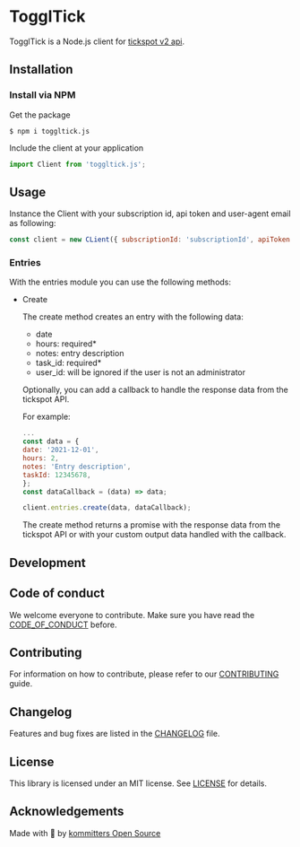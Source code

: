 # TogglTick
TogglTick is a Node.js client for [tickspot v2 api](https://github.com/tick/tick-api). 

## Installation

### Install via NPM
Get the package

```shell
$ npm i toggltick.js
```

Include the client at your application

```javascript
import Client from 'toggltick.js';
```
## Usage
Instance the Client with your subscription id, api token and user-agent email as following: 

```javascript
const client = new CLient({ subscriptionId: 'subscriptionId', apiToken: 'apiToken', agentEmail: 'agentEmail' })
```

### Entries
With the entries module you can use the following methods: 
- Create

  The create method creates an entry with the following data: 
  - date
  - hours: required*
  - notes: entry description
  - task_id: required*
  - user_id: will be ignored if the user is not an administrator

  Optionally, you can add a callback to handle the response data from the tickspot API. 

  For example: 
  ```javascript
  ...
  const data = {
  date: '2021-12-01',
  hours: 2,
  notes: 'Entry description',
  taskId: 12345678,
  };
  const dataCallback = (data) => data;

  client.entries.create(data, dataCallback);
  ```
  The create method returns a promise with the response data from the tickspot API or with your custom output data handled with the callback.

## Development

## Code of conduct
We welcome everyone to contribute. Make sure you have read the [CODE_OF_CONDUCT][coc] before.

## Contributing
For information on how to contribute, please refer to our [CONTRIBUTING][contributing] guide.

## Changelog
Features and bug fixes are listed in the [CHANGELOG][changelog] file.

## License
This library is licensed under an MIT license. See [LICENSE][license] for details.

## Acknowledgements
Made with 💙 by [kommitters Open Source](https://kommit.co)

[license]: https://github.com/kommitters/tickspot.js/blob/main/LICENSE
[coc]: https://github.com/kommitters/tickspot.js/blob/main/CODE_OF_CONDUCT.md
[changelog]: https://github.com/kommitters/tickspot.js/blob/main/CHANGELOG.md
[contributing]: https://github.com/kommitters/tickspot.js/blob/main/CONTRIBUTING.md

